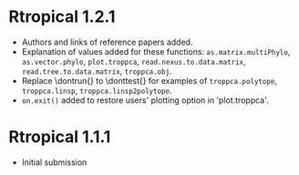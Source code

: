 # Rtropical 1.2.1
- Authors and links of reference papers added.
- Explanation of values added for these functions: `as.matrix.multiPhylo`,  `as.vector.phylo`, `plot.troppca`, `read.nexus.to.data.matrix`, `read.tree.to.data.matrix`,  `troppca.obj`.
- Replace \\dontrun{} to \\donttest{} for examples of  `troppca.polytope`, `troppca.linsp`, `troppca.linsp2polytope`.
- `on.exit()` added to restore users' plotting option in 'plot.troppca'.

# Rtropical 1.1.1
- Initial submission